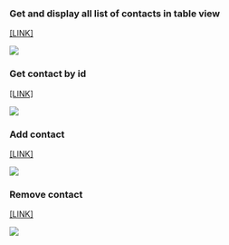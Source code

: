 ### Get and display all list of contacts in table view
[[LINK]](https://ibb.co/w6DYqwx)

![](https://i.ibb.co/12HbNdw/Screenshot-2023-01-17-at-13-03-55.png)
### Get contact by id
[[LINK]](https://ibb.co/3mxzByJ)

![](https://i.ibb.co/Mkz6MDX/Screenshot-2023-01-17-at-13-04-15.png)
### Add contact
[[LINK]](https://ibb.co/6rs9jsf)

![](https://i.ibb.co/2WKVGKf/Screenshot-2023-01-17-at-13-04-56.png)
### Remove contact
[[LINK]](https://ibb.co/MRXrZQJ)

![](https://i.ibb.co/nDW96tK/Screenshot-2023-01-17-at-13-05-11.png)
